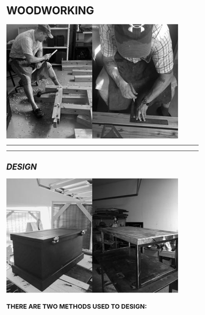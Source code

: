   
# **WOODWORKING**  
![wood](woodwork.jpg)![layout](Layout2.jpg)

---  
---
 
## ***DESIGN***  
![chest](chest.jpg)![table](table2.jpg)  
### THERE ARE TWO METHODS USED TO DESIGN:




